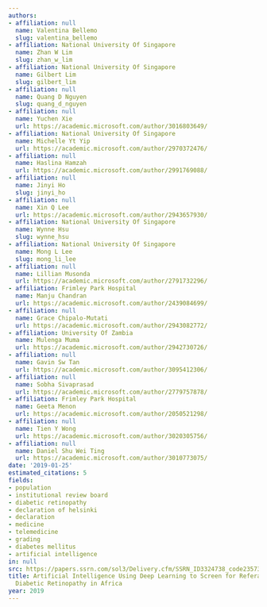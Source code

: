 ```yaml
---
authors:
- affiliation: null
  name: Valentina Bellemo
  slug: valentina_bellemo
- affiliation: National University Of Singapore
  name: Zhan W Lim
  slug: zhan_w_lim
- affiliation: National University Of Singapore
  name: Gilbert Lim
  slug: gilbert_lim
- affiliation: null
  name: Quang D Nguyen
  slug: quang_d_nguyen
- affiliation: null
  name: Yuchen Xie
  url: https://academic.microsoft.com/author/3016803649/
- affiliation: National University Of Singapore
  name: Michelle Yt Yip
  url: https://academic.microsoft.com/author/2970372476/
- affiliation: null
  name: Haslina Hamzah
  url: https://academic.microsoft.com/author/2991769088/
- affiliation: null
  name: Jinyi Ho
  slug: jinyi_ho
- affiliation: null
  name: Xin Q Lee
  url: https://academic.microsoft.com/author/2943657930/
- affiliation: National University Of Singapore
  name: Wynne Hsu
  slug: wynne_hsu
- affiliation: National University Of Singapore
  name: Mong L Lee
  slug: mong_li_lee
- affiliation: null
  name: Lillian Musonda
  url: https://academic.microsoft.com/author/2791732296/
- affiliation: Frimley Park Hospital
  name: Manju Chandran
  url: https://academic.microsoft.com/author/2439084699/
- affiliation: null
  name: Grace Chipalo-Mutati
  url: https://academic.microsoft.com/author/2943082772/
- affiliation: University Of Zambia
  name: Mulenga Muma
  url: https://academic.microsoft.com/author/2942730726/
- affiliation: null
  name: Gavin Sw Tan
  url: https://academic.microsoft.com/author/3095412306/
- affiliation: null
  name: Sobha Sivaprasad
  url: https://academic.microsoft.com/author/2779757878/
- affiliation: Frimley Park Hospital
  name: Geeta Menon
  url: https://academic.microsoft.com/author/2050521298/
- affiliation: null
  name: Tien Y Wong
  url: https://academic.microsoft.com/author/3020305756/
- affiliation: null
  name: Daniel Shu Wei Ting
  url: https://academic.microsoft.com/author/3010773075/
date: '2019-01-25'
estimated_citations: 5
fields:
- population
- institutional review board
- diabetic retinopathy
- declaration of helsinki
- declaration
- medicine
- telemedicine
- grading
- diabetes mellitus
- artificial intelligence
in: null
src: https://papers.ssrn.com/sol3/Delivery.cfm/SSRN_ID3324738_code2357334.pdf?abstractid=3324738&mirid=1
title: Artificial Intelligence Using Deep Learning to Screen for Referable and Vision-Threatening
  Diabetic Retinopathy in Africa
year: 2019
---
```

